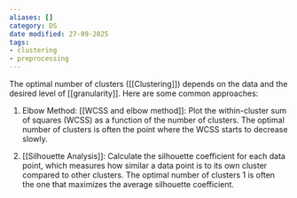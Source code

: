 ```yaml
---
aliases: []
category: DS
date modified: 27-09-2025
tags:
- clustering
- preprocessing
---
```

The optimal number of clusters ([[Clustering]]) depends on the data and the desired level of [[granularity]]. Here are some common approaches:

1. Elbow Method: [[WCSS and elbow method]]: Plot the within-cluster sum of squares (WCSS) as a function of the number of clusters. The optimal number of clusters is often the point where the WCSS starts to decrease slowly.
   
2. [[Silhouette Analysis]]: Calculate the silhouette coefficient for each data point, which measures how similar a data point is to its own cluster compared to other clusters. The optimal number of clusters 1 is often the one that maximizes the average silhouette coefficient.